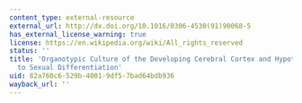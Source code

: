 ```yaml
---
content_type: external-resource
external_url: http://dx.doi.org/10.1016/0306-4530(91)90068-5
has_external_license_warning: true
license: https://en.wikipedia.org/wiki/All_rights_reserved
status: ''
title: 'Organotypic Culture of the Developing Cerebral Cortex and Hypothalamus: Relevance
  to Sexual Differentiation'
uid: 82a760c6-529b-4001-9df5-7bad64bdb936
wayback_url: ''
---
```

